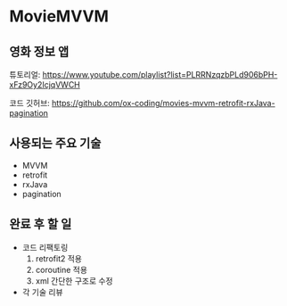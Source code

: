 # MovieMVVM

## 영화 정보 앱
튜토리얼: https://www.youtube.com/playlist?list=PLRRNzqzbPLd906bPH-xFz9Oy2IcjqVWCH

코드 깃허브: https://github.com/ox-coding/movies-mvvm-retrofit-rxJava-pagination

## 사용되는 주요 기술
* MVVM
* retrofit
* rxJava
* pagination

## 완료 후 할 일
* 코드 리팩토링
  1. retrofit2 적용 
  2. coroutine 적용 
  3. xml 간단한 구조로 수정
* 각 기술 리뷰
